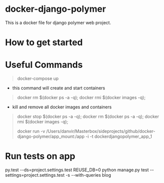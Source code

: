 # docker-django-polymer
This is a docker file for django polymer web project.


# How to get started



# Useful Commands

> docker-compose up 
 - this command will create and start containers

> docker rm $(docker ps -a -q); docker rmi $(docker images -q);
 - kill and remove all docker images and containers



> docker stop $(docker ps -a -q); docker rm $(docker ps -a -q); docker rmi $(docker images -q);
> 
> 
> 
> 
> 
> 
> 
> docker run -v /Users/danvir/Masterbox/sideprojects/github/docker-django-polymer/app_mount:/app -i -t dockerdjangopolymer_app_1


# Run tests on app
py.test --ds=project.settings.test  <app dir>
REUSE_DB=0 python manage.py test --settings=project.settings.test -s --with-queries blog